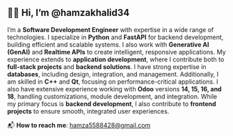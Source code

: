 ## 👨‍💻 Hi, I’m @hamzakhalid34

I’m a **Software Development Engineer** with expertise in a wide range of technologies. I specialize in **Python** and **FastAPI** for backend development, building efficient and scalable systems. I also work with **Generative AI (GenAI)** and **Realtime APIs** to create intelligent, responsive applications. My experience extends to **application development**, where I contribute both to **full-stack projects** and **backend solutions**. I have strong expertise in **databases**, including design, integration, and management. Additionally, I am skilled in **C++** and **Qt**, focusing on performance-critical applications. I also have extensive experience working with **Odoo** versions **14, 15, 16, and 18**, handling customizations, module development, and integration. While my primary focus is **backend development**, I also contribute to **frontend projects** to ensure smooth, integrated user experiences.

📬 **How to reach me**: [hamza5588428@gmail.com](mailto:hamza5588428@gmail.com)


<!---
hamzakhalid34/hamzakhalid34 is a ✨ special ✨ repository because its `README.md` (this file) appears on your GitHub profile.
You can click the Preview link to take a look at your changes.
--->

